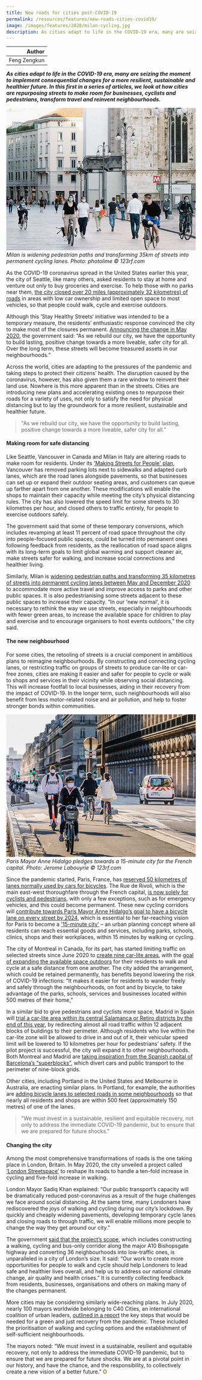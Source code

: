 ```yaml
---
title: New roads for cities post-COVID-19
permalink: /resources/features/new-roads-cities-covid19/
image: /images/features/2020/milan-cycling.jpg
description: As cities adapt to life in the COVID-19 era, many are seizing the moment to implement consequential changes for a more resilient, sustainable and healthier future. In this first in a series of articles, we look at how cities are repurposing streets to make room for businesses, cyclists and pedestrians, transform travel and reinvent neighbourhoods.
---
```


| Author |
|---:|
| Feng Zengkun |

***As cities adapt to life in the COVID-19 era, many are seizing the moment to implement consequential changes for a more resilient, sustainable and healthier future. In this first in a series of articles, we look at how cities are repurposing streets to make room for businesses, cyclists and pedestrians, transform travel and reinvent neighbourhoods.***

![Milan is widening pedestrian paths and transforming 35km of streets into permanent cycling lanes](/images/features/2020/milan-cycling.jpg/)*Milan is widening pedestrian paths and transforming 35km of streets into permanent cycling lanes. Photo: photolime © 123rf.com*

As the COVID-19 coronavirus spread in the United States earlier this year, the city of Seattle, like many others, asked residents to stay at home and venture out only to buy groceries and exercise. To help those with no parks near them, [the city closed over 20 miles (approximately 32 kilometres) of roads](https://www.seattle.gov/transportation/projects-and-programs/programs/stay-healthy-streets) in areas with low car ownership and limited open space to most vehicles, so that people could walk, cycle and exercise outdoors. 

Although this ’Stay Healthy Streets‘ initiative was intended to be a temporary measure, the residents’ enthusiastic response convinced the city to make most of the closures permanent. [Announcing the change in May 2020](https://sdotblog.seattle.gov/2020/05/07/2020-bike-investments-to-accelerate-including-20-miles-of-stay-healthy-streets-to-become-permanent-in-seattle/), the government said: “As we rebuild our city, we have the opportunity to build lasting, positive change towards a more liveable, safer city for all. Over the long term, these streets will become treasured assets in our neighbourhoods.”

Across the world, cities are adapting to the pressures of the pandemic and taking steps to protect their citizens’ health. The disruption caused by the coronavirus, however, has also given them a rare window to reinvent their land use. Nowhere is this more apparent than in the streets. Cities are introducing new plans and accelerating existing ones to repurpose their roads for a variety of uses, not only to satisfy the need for physical distancing but to lay the groundwork for a more resilient, sustainable and healthier future.

> "As we rebuild our city, we have the opportunity to build lasting, positive change towards a more liveable, safer city for all."

#### **Making room for safe distancing**

Like Seattle, Vancouver in Canada and Milan in Italy are altering roads to make room for residents. Under its ['Making Streets for People' plan](https://vancouver.ca/home-property-development/making-streets-for-people-program.aspx), Vancouver has removed parking lots next to sidewalks and adapted curb lanes, which are the road lanes alongside pavements, so that businesses can set up or expand their outdoor seating areas, and customers can queue up farther apart from one another. These modifications will enable the shops to maintain their capacity while meeting the city’s physical distancing rules. The city has also lowered the speed limit for some streets to 30 kilometres per hour, and closed others to traffic entirely, for people to exercise outdoors safely. 

The government said that some of these temporary conversions, which includes revamping at least 11 percent of road space throughout the city into people-focused public spaces, could be turned into permanent ones following feedback from residents, as the reallocation of road space aligns with its long-term goals to limit global warming and support cleaner air, make streets safer for walking, and increase social connections and healthier living. 

Similarly, Milan is [widening pedestrian paths and transforming 35 kilometres of streets into permanent cycling lanes between May and December 2020](https://www.comune.milano.it/documents/20126/7117896/Open+streets.pdf/d9be0547-1eb0-5abf-410b-a8ca97945136?t=1589195741171) to accommodate more active travel and improve access to parks and other public spaces. It is also pedestrianising some streets adjacent to these public spaces to increase their capacity. “In our 'new normal', it is necessary to rethink the way we use streets, especially in neighbourhoods with fewer green areas, to increase the available space for children to play and exercise and to encourage organisers to host events outdoors,” the city said. 

#### **The new neighbourhood**

For some cities, the retooling of streets is a crucial component in ambitious plans to reimagine neighbourhoods. By constructing and connecting cycling lanes, or restricting traffic on groups of streets to produce car-lite or car-free zones, cities are making it easier and safer for people to cycle or walk to shops and services in their vicinity while observing social distancing. This will increase footfall to local businesses, aiding in their recovery from the impact of COVID-19. In the longer term, such neighbourhoods will also benefit from less motor-related noise and air pollution, and help to foster stronger bonds within communities.

![Paris Mayor Anne Hidalgo pledges towards a 15-minute city](/images/features/2020/paris-cycling.jpg/)*Paris Mayor Anne Hidalgo pledges towards a 15-minute city for the French capital. Photo: Jerome Labouyrie © 123rf.com*

Since the pandemic started, Paris, France, has [reserved 50 kilometres of lanes normally used by cars for bicycles](https://www.rfi.fr/en/france/20200701-paris-temporary-bike-lanes-to-become-permanent-after-hidalgo-re-election-mayor-green-pollution-cars). The Rue de Rivoli, which is the main east-west thoroughfare through the French capital, [is now solely for cyclists and pedestrians](https://www.bbc.com/news/world-europe-52483684), with only a few exceptions, such as for emergency vehicles, and this could become permanent. These new cycling corridors will [contribute towards Paris Mayor Anne Hidalgo’s goal to have a bicycle lane on every street by 2024](https://www.independent.co.uk/news/world/europe/paris-municipal-election-mayor-bike-lane-anne-hidalgo-a9341776.html), which is essential to her far-reaching vision for Paris to become a ['15-minute city'](https://www.theguardian.com/world/2020/feb/07/paris-mayor-unveils-15-minute-city-plan-in-re-election-campaign) – an urban planning concept where all residents can reach essential goods and services, including parks, schools, clinics, shops and their workplaces, within 15 minutes by walking or cycling. 

The city of Montreal in Canada, for its part, has started limiting traffic on selected streets since June 2020 to [create nine car-lite areas](https://www.mtlblog.com/news/canada/qc/montreal/rosemont-la-petite-patrie-is-creating-superblocks-to-give-pedestrians-lots-more-space), with the [goal of expanding the available space outdoors](https://montrealgazette.com/news/local-news/rosemont-has-new-plan-to-try-to-push-traffic-off-of-side-streets) for their residents to walk and cycle at a safe distance from one another. The city added the arrangement, which could be retained permanently, has benefits beyond lowering the risk of COVID-19 infections: “It makes it easier for residents to wander freely and safely through the neighbourhoods, on foot and by bicycle, to take advantage of the parks, schools, services and businesses located within 500 metres of their home,”

In a similar bid to give pedestrians and cyclists more space, Madrid in Spain will [trial a car-lite area within its central Salamanca or Retiro districts by the end of this year](https://translate.google.com/translate?hl=en&sl=es&u=https://elpais.com/sociedad/2020-06-27/supermanzanas-o-como-devolver-al-peaton-la-ciudad-robada-por-los-coches.html&prev=search&pto=aue), by redirecting almost all road traffic within 12 adjacent blocks of buildings to their perimeter. Although residents who live within the car-lite zone will be allowed to drive in and out of it, their vehicular speed limit will be lowered to 10 kilometres per hour for pedestrians’ safety. If the pilot project is successful, the city will expand it to other neighbourhoods. Both Montreal and Madrid are [taking inspiration from the Spanish capital of Barcelona’s “superblocks”](https://theconversation.com/superblocks-barcelonas-car-free-zones-could-extend-lives-and-boost-mental-health-123295), which divert cars and public transport to the perimeter of nine-block grids. 

Other cities, including Portland in the United States and Melbourne in Australia, are enacting similar plans. In Portland, for example, the authorities are [adding bicycle lanes to selected roads in some neighbourhoods](https://bikeportland.org/2020/06/25/pbot-has-funding-and-plan-to-vastly-improve-biking-in-northwest-317655) so that nearly all residents and shops are within 500 feet (approximately 150 metres) of one of the lanes.

> "We must invest in a sustainable, resilient and equitable recovery, not only to address the immediate COVID-19 pandemic, but to ensure that we are prepared for future shocks."

#### **Changing the city**

Among the most comprehensive transformations of roads is the one taking place in London, Britain. In May 2020, the city unveiled a project called [’London Streetspace’](https://www.london.gov.uk/press-releases/mayoral/mayors-bold-plan-will-overhaul-capitals-streets) to reshape its roads to handle a ten-fold increase in cycling and five-fold increase in walking. 

London Mayor Sadiq Khan explained: “Our public transport’s capacity will be dramatically reduced post-coronavirus as a result of the huge challenges we face around social distancing. At the same time, many Londoners have rediscovered the joys of walking and cycling during our city’s lockdown. By quickly and cheaply widening pavements, developing temporary cycle lanes and closing roads to through traffic, we will enable millions more people to change the way they get around our city.”

The government [said that the project’s scope](https://tfl.gov.uk/travel-information/improvements-and-projects/streetspace-for-london), which includes constructing a walking, cycling and bus-only corridor along the major A10 Bishopsgate highway and converting 36 neighbourhoods into low-traffic ones, is unparalleled in a city of London’s size. It said: “Our work to create more opportunities for people to walk and cycle should help Londoners to lead safe and healthier lives overall, and help us to address our national climate change, air quality and health crises.” It is currently collecting feedback from residents, businesses, organisations and others on making many of the changes permanent. 

More cities may be considering similarly wide-reaching plans. In July 2020, nearly 100 mayors worldwide belonging to C40 Cities, an international coalition of urban leaders, [outlined in a report](https://www.c40.org/other/agenda-for-a-green-and-just-recovery) the key steps that would be needed for a green and just recovery from the pandemic. These included the prioritisation of walking and cycling options and the establishment of self-sufficient neighbourhoods. 

The mayors noted: “We must invest in a sustainable, resilient and equitable recovery, not only to address the immediate COVID-19 pandemic, but to ensure that we are prepared for future shocks. We are at a pivotal point in our history, and have the chance, and the responsibility, to collectively create a new vision of a better future.” **<font color="#967942">O</font>**
